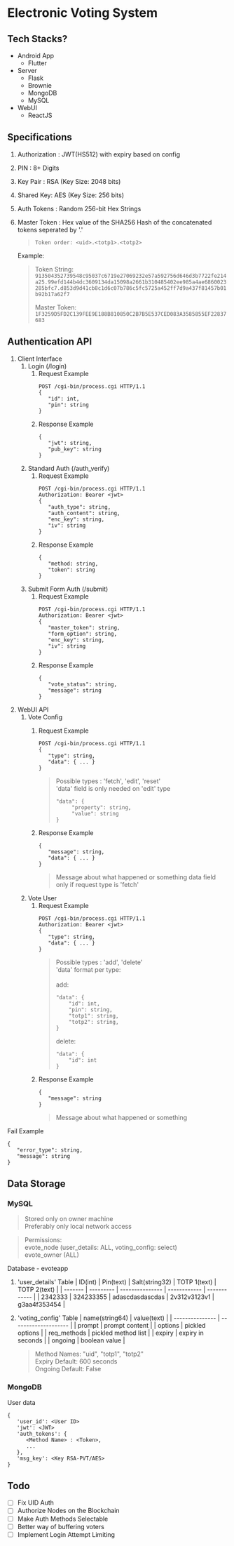 # Electronic Voting System


## Tech Stacks?
- Android App
  - Flutter
- Server
  - Flask
  - Brownie
  - MongoDB
  - MySQL
- WebUI
  - ReactJS


## Specifications
1. Authorization : JWT(HS512) with expiry based on config
2. PIN : 8+ Digits
3. Key Pair : RSA (Key Size: 2048 bits)
4. Shared Key: AES (Key Size: 256 bits)
5. Auth Tokens : Random 256-bit Hex Strings
6. Master Token : Hex value of the SHA256 Hash of the concatenated tokens seperated by '.'
   > `Token order: <uid>.<totp1>.<totp2>`

   Example:
   > 
   > Token String: \
   > `913504352739548c95037c6719e27069232e57a592756d646d3b7722fe214a25.99efd144b4dc3609134da15098a2661b310485402ee985a4ae6860023285bfc7.d853d9d41cb8c1d6c07b786c5fc5725a452ff7d9a437f81457b01b92b17a62f7`
   > 
   > Master Token: \
   > `1F3259D5FD2C139FEE9E188B810850C2B7B5E537CED083A3585855EF22837683`
## Authentication API
1. Client Interface
   1. Login (/login)
      1. Request Example
         ```
         POST /cgi-bin/process.cgi HTTP/1.1
         {
            "id": int,
            "pin": string
         }
         ```
      2. Response Example
         ```
         {
            "jwt": string,
            "pub_key": string
         }
         ```
   2. Standard Auth (/auth_verify)
      1. Request Example
         ```
         POST /cgi-bin/process.cgi HTTP/1.1
         Authorization: Bearer <jwt>
         {
            "auth_type": string,
            "auth_content": string,
            "enc_key": string,
            "iv": string
         }
         ``` 
      2. Response Example
         ```
         {
            "method: string,
            "token": string
         }
         ```
   3. Submit Form Auth (/submit)
      1. Request Example
         ```
         POST /cgi-bin/process.cgi HTTP/1.1
         Authorization: Bearer <jwt>
         {
            "master_token": string,
            "form_option": string,
            "enc_key": string,
            "iv": string
         }
         ```
      2. Response Example
         ```
         {
            "vote_status": string,
            "message": string
         }
         ```
2. WebUI API
   1. Vote Config
      1. Request Example
            ```
            POST /cgi-bin/process.cgi HTTP/1.1
            {
               "type": string,
               "data": { ... }
            }
            ```
            > Possible types : 'fetch', 'edit', 'reset' \
            > 'data' field is only needed on 'edit' type
            > ```
            > "data": {
            >      "property": string,
            >      "value": string 
            > }
            >```

      2. Response Example
         ```
         {
            "message": string,
            "data": { ... }
         }
         ```
         > Message about what happened or something
         > data field only if request type is 'fetch'
   2. Vote User
      1. Request Example
            ```
            POST /cgi-bin/process.cgi HTTP/1.1
            Authorization: Bearer <jwt>
            {
               "type": string,
               "data": { ... }
            }
            ```
            > Possible types : 'add', 'delete' \
            > 'data' format per type: \
            > \
            > add:
            > ```
            > "data": {
            >     "id": int,
            >     "pin": string,
            >     "totp1": string,
            >     "totp2": string,
            > }
            > ```
            > delete:
            > ```
            > "data": {
            >     "id": int 
            > }
            > ```
      2. Response Example
         ```
         {
            "message": string
         }
         ```
         > Message about what happened or something
         
Fail Example
```
{
   "error_type": string,
   "message": string
}
```
## Data Storage
### MySQL
> Stored only on owner machine \
> Preferably only local network access

> Permissions: \
> evote_node (user_details: ALL, voting_config: select) \
> evote_owner (ALL)

Database - evoteapp
1. 'user_details' Table
   | ID(int) | Pin(text) | Salt(string32)  | TOTP 1(text) | TOTP 2(text) |
   | ------- | --------- | --------------- | ------------ | ------------ |
   | 2342333 | 324233355 | adascdasdascdas | 2v312v3123v1 | g3aa4f353454 |

2. 'voting_config' Table
   | name(string64)  | value(text)          |
   | --------------- | -------------------- |
   | prompt          | prompt content       |
   | options         | pickled options      |
   | req_methods     | pickled method list  |
   | expiry          | expiry in seconds    |
   | ongoing         | boolean value        |

   > Method Names: "uid", "totp1", "totp2" \
   > Expiry Default: 600 seconds \
   > Ongoing Default: False

### MongoDB
User data
   ```
   {
      'user_id': <User ID>
      'jwt': <JWT>
      'auth_tokens': {
         <Method Name> : <Token>,
         ...
      },
      'msg_key': <Key RSA-PVT/AES>
   }
   ```
## Todo
- [ ] Fix UID Auth
- [ ] Authorize Nodes on the Blockchain
- [ ] Make Auth Methods Selectable
- [ ] Better way of buffering voters
- [ ] Implement Login Attempt Limiting